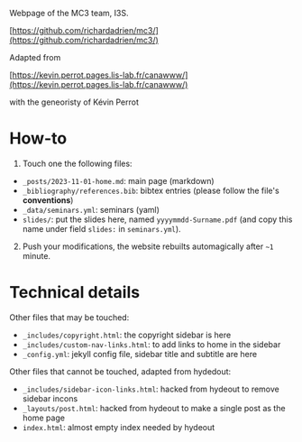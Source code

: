 Webpage of the MC3 team, I3S.  

[https://github.com/richardadrien/mc3/](https://github.com/richardadrien/mc3/)

Adapted from 

[https://kevin.perrot.pages.lis-lab.fr/canawww/](https://kevin.perrot.pages.lis-lab.fr/canawww/)

with the geneoristy of Kévin Perrot

# How-to

1. Touch one the following files:
  * ``_posts/2023-11-01-home.md``: main page (markdown)
  * ``_bibliography/references.bib``: bibtex entries (please follow the file's **conventions**)
  * ``_data/seminars.yml``: seminars (yaml)
  * ``slides/``: put the slides here, named ``yyyymmdd-Surname.pdf`` (and copy this name under field ``slides:`` in ``seminars.yml``).
2. Push your modifications, the website rebuilts automagically after ``~1`` minute.

# Technical details

Other files that may be touched:
* ``_includes/copyright.html``: the copyright sidebar is here
* ``_includes/custom-nav-links.html``: to add links to home in the sidebar
* ``_config.yml``: jekyll config file, sidebar title and subtitle are here

Other files that cannot be touched, adapted from hydedout: 
* ``_includes/sidebar-icon-links.html``: hacked from hydeout to remove sidebar incons
* ``_layouts/post.html``: hacked from hydeout to make a single post as the home page
* ``index.html``: almost empty index needed by hydeout
